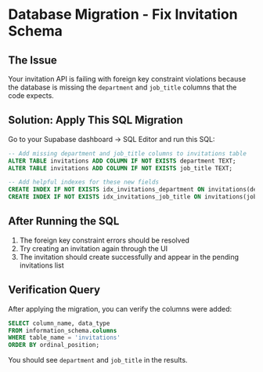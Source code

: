 # Database Migration - Fix Invitation Schema

## The Issue
Your invitation API is failing with foreign key constraint violations because the database is missing the `department` and `job_title` columns that the code expects.

## Solution: Apply This SQL Migration

Go to your Supabase dashboard → SQL Editor and run this SQL:

```sql
-- Add missing department and job_title columns to invitations table
ALTER TABLE invitations ADD COLUMN IF NOT EXISTS department TEXT;
ALTER TABLE invitations ADD COLUMN IF NOT EXISTS job_title TEXT;

-- Add helpful indexes for these new fields  
CREATE INDEX IF NOT EXISTS idx_invitations_department ON invitations(department);
CREATE INDEX IF NOT EXISTS idx_invitations_job_title ON invitations(job_title);
```

## After Running the SQL

1. The foreign key constraint errors should be resolved
2. Try creating an invitation again through the UI
3. The invitation should create successfully and appear in the pending invitations list

## Verification Query

After applying the migration, you can verify the columns were added:

```sql
SELECT column_name, data_type 
FROM information_schema.columns 
WHERE table_name = 'invitations' 
ORDER BY ordinal_position;
```

You should see `department` and `job_title` in the results.
